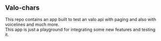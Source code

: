 ## Valo-chars
This repo contains an app built to test an valo api with paging and also with voicelines and much more. <br>
This app is just a playground for integrating some new features and testing it.
